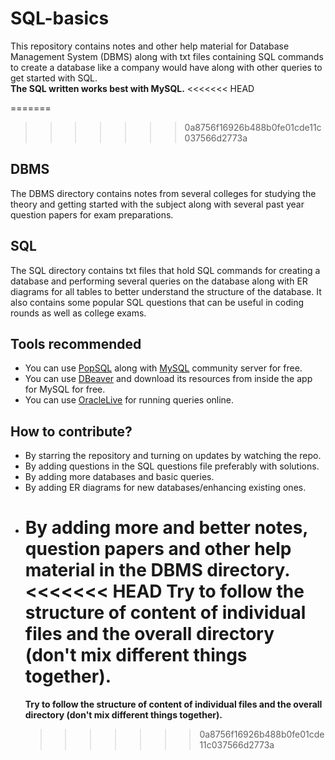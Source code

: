 # SQL-basics

This repository contains notes and other help material for Database Management System (DBMS) along with txt files containing SQL commands to create a database like a company would have along with other queries to get started with SQL. <br>
**The SQL written works best with MySQL.**
<<<<<<< HEAD

=======

> > > > > > > 0a8756f16926b488b0fe01cde11c037566d2773a

## DBMS

The DBMS directory contains notes from several colleges for studying the theory and getting started with the subject along with several past year question papers for exam preparations.

## SQL

The SQL directory contains txt files that hold SQL commands for creating a database and performing several queries on the database along with ER diagrams for all tables to better understand the structure of the database. It also contains some popular SQL questions that can be useful in coding rounds as well as college exams.

## Tools recommended

- You can use [PopSQL](https://popsql.com/) along with [MySQL](https://dev.mysql.com/downloads/mysql/) community server for free.
- You can use [DBeaver](https://dbeaver.io/) and download its resources from inside the app for MySQL for free.
- You can use [OracleLive](https://livesql.oracle.com/apex/f?p=590:1000) for running queries online.

## How to contribute?

- By starring the repository and turning on updates by watching the repo.
- By adding questions in the SQL questions file preferably with solutions.
- By adding more databases and basic queries.
- By adding ER diagrams for new databases/enhancing existing ones.
- By adding more and better notes, question papers and other help material in the DBMS directory. <br>
  <<<<<<< HEAD
  **Try to follow the structure of content of individual files and the overall directory (don't mix different things together).**
  =======
  **Try to follow the structure of content of individual files and the overall directory (don't mix different things together).**
  > > > > > > > 0a8756f16926b488b0fe01cde11c037566d2773a
